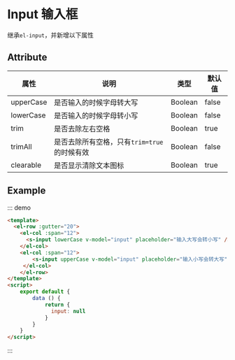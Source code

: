 # Input 输入框
继承`el-input`，并新增以下属性


## Attribute

| 属性          | 说明                                                                                                     | 类型                    | 默认值 |
| ------------- | -------------------------------------------------------------------------------------------------------- | ----------------------- | ------ |
| upperCase         |     是否输入的时候字母转大写                                                    | Boolean                 | false  |
| lowerCase          | 是否输入的时候字母转小写                  | Boolean  | false |
| trim  | 是否去除左右空格                     | Boolean                 | true  |
| trimAll | 是否去除所有空格，只有`trim=true`的时候有效 | Boolean | false |
| clearable      | 是否显示清除文本图标                     | Boolean                 | true |

## Example

::: demo
```html
<template>
  <el-row :gutter="20">
    <el-col :span="12">
      <s-input lowerCase v-model="input" placeholder="输入大写会转小写" />
    </el-col>
    <el-col :span="12">
        <s-input upperCase v-model="input" placeholder="输入小写会转大写" />
     </el-col>
    </el-row>
</template>
<script>
    export default {
        data () {
            return {
              input: null
            }
        }
    }
</script>
```
:::
